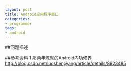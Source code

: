 ```yaml
---
layout: post
title: Android应用程序窗口
categories:
- programmer
tags:
- android
---
```




##问题描述


##参考资料
1	那两年炼就的Android内功修养	
	http://blog.csdn.net/luoshengyang/article/details/8923485	
